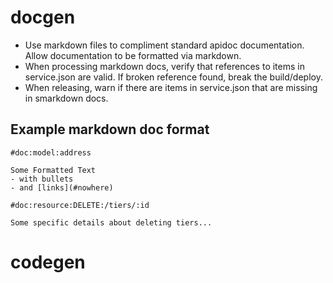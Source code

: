 # docgen

- Use markdown files to compliment standard apidoc documentation. Allow
documentation to be formatted via markdown.
- When processing markdown docs, verify that references to items in service.json
are valid. If broken reference found, break the build/deploy.
- When releasing, warn if there are items in service.json that are missing in
smarkdown docs.

## Example markdown doc format

    #doc:model:address

    Some Formatted Text
    - with bullets
    - and [links](#nowhere)

    #doc:resource:DELETE:/tiers/:id

    Some specific details about deleting tiers...

# codegen
